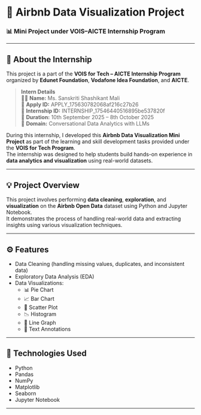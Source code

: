 # 🏡 Airbnb Data Visualization Project
### 📊 Mini Project under VOIS–AICTE Internship Program

---

## 🧾 About the Internship

This project is a part of the **VOIS for Tech – AICTE Internship Program** organized by **Edunet Foundation**, **Vodafone Idea Foundation**, and **AICTE**.

> **Intern Details**  
> 👩‍💻 **Name:** Ms. Sanskriti Shashikant Mali  
> 🪪 **Apply ID:** APPLY_175630782068af216c27b26  
> 🧾 **Internship ID:** INTERNSHIP_17546440516895be537820f  
> 📅 **Duration:** 10th September 2025 – 8th October 2025  
> 💼 **Domain:** Conversational Data Analytics with LLMs  

During this internship, I developed this **Airbnb Data Visualization Mini Project** as part of the learning and skill development tasks provided under the **VOIS for Tech Program**.  
The internship was designed to help students build hands-on experience in **data analytics and visualization** using real-world datasets.

---

## 💡 Project Overview

This project involves performing **data cleaning**, **exploration**, and **visualization** on the **Airbnb Open Data** dataset using Python and Jupyter Notebook.  
It demonstrates the process of handling real-world data and extracting insights using various visualization techniques.

---

## ⚙️ Features

- Data Cleaning (handling missing values, duplicates, and inconsistent data)  
- Exploratory Data Analysis (EDA)  
- Data Visualizations:
  - 📊 Pie Chart  
  - 📈 Bar Chart  
  - 🔹 Scatter Plot  
  - 📉 Histogram  
  - 📍 Line Graph  
  - 📝 Text Annotations  

---

## 🧰 Technologies Used

- Python  
- Pandas  
- NumPy  
- Matplotlib  
- Seaborn  
- Jupyter Notebook  

---

